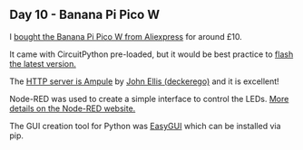 ## Day 10 - Banana Pi Pico W

I [bought the Banana Pi Pico W from Aliexpress](https://www.aliexpress.com/item/1005004775634442.html) for around £10.

It came with CircuitPython pre-loaded, but it would be best practice to [flash the latest version.](https://circuitpython.org/board/bpi_picow_s3/)

The [HTTP server is Ampule](https://github.com/deckerego/ampule) by [John Ellis (deckerego)](https://github.com/deckerego) and it is excellent!

Node-RED was used to create a simple interface to control the LEDs. [More details on the Node-RED website.](https://nodered.org/)

The GUI creation tool for Python was [EasyGUI](https://easygui.readthedocs.io/en/latest/tutorial.html) which can be installed via pip.